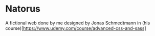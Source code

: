 # Natorus

 A fictional web done by me designed by  Jonas Schmedtmann in (his course)[https://www.udemy.com/course/advanced-css-and-sass]

